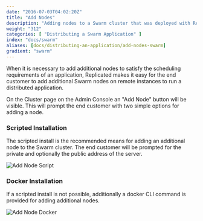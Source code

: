 ```yaml
---
date: "2016-07-03T04:02:20Z"
title: "Add Nodes"
description: "Adding nodes to a Swarm cluster that was deployed with Replicated"
weight: "312"
categories: [ "Distributing a Swarm Application" ]
index: "docs/swarm"
aliases: [docs/distributing-an-application/add-nodes-swarm]
gradient: "swarm"
---
```


When it is necessary to add additional nodes to satisfy the scheduling requirements of an application, Replicated makes it easy for the end customer to add additional Swarm nodes on remote instances to run a distributed application.

On the Cluster page on the Admin Console an "Add Node" button will be visible. This will prompt the end customer with two simple options for adding a node.

### Scripted Installation
The scripted install is the recommended means for adding an additional node to the Swarm cluster. The end customer will be prompted for the private and optionally the public address of the server.

![Add Node Script](/images/post-screens/add-node-swarm-script.png)

### Docker Installation
If a scripted install is not possible, additionally a docker CLI command is provided for adding additional nodes.

![Add Node Docker](/images/post-screens/add-node-swarm-docker.png)